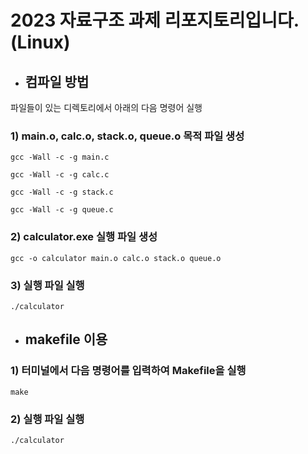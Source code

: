 # **2023 자료구조 과제 리포지토리입니다.(Linux)**


* ## **컴파일 방법**


파일들이 있는 디렉토리에서 아래의 다음 명령어 실행

### **1) main.o, calc.o, stack.o, queue.o 목적 파일 생성**


```gcc -Wall -c -g main.c```

```gcc -Wall -c -g calc.c```

```gcc -Wall -c -g stack.c```

```gcc -Wall -c -g queue.c```


### **2) calculator.exe 실행 파일 생성**

```gcc -o calculator main.o calc.o stack.o queue.o```


### **3) 실행 파일 실행**

```./calculator```

* ## **makefile 이용**

### **1) 터미널에서 다음 명령어를 입력하여 Makefile을 실행**

```make```

### **2) 실행 파일 실행**

```./calculator```
